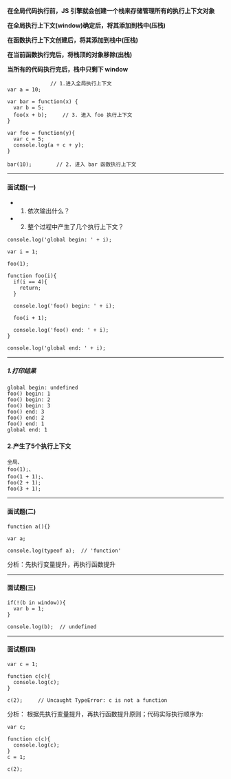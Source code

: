 **在全局代码执行前，JS 引擎就会创建一个栈来存储管理所有的执行上下文对象**

**在全局执行上下文(window)确定后，将其添加到栈中(压栈)**

**在函数执行上下文创建后，将其添加到栈中(压栈)**

**在当前函数执行完后，将栈顶的对象移除(出栈)**

**当所有的代码执行完后，栈中只剩下 window**

```
              // 1.进入全局执行上下文
var a = 10;

var bar = function(x) {
  var b = 5;
  foo(x + b);     // 3. 进入 foo 执行上下文
}

var foo = function(y){
  var c = 5;
  console.log(a + c + y);
}

bar(10);        // 2. 进入 bar 函数执行上下文
```

---

####  面试题(一)
+ 1. 依次输出什么？
+ 2. 整个过程中产生了几个执行上下文？

```
console.log('global begin: ' + i);

var i = 1;

foo(1);

function foo(i){
  if(i == 4){
    return;
  }

  console.log('foo() begin: ' + i);

  foo(i + 1);

  console.log('foo() end: ' + i);
}

console.log('global end: ' + i);
```

---

#####  1.打印结果

```
global begin: undefined
foo() begin: 1
foo() begin: 2
foo() begin: 3
foo() end: 3
foo() end: 2
foo() end: 1
global end: 1
```
####  2.产生了5个执行上下文

```
全局、 
foo(1);、
foo(1 + 1);、 
foo(2 + 1);
foo(3 + 1);
```

---

####  面试题(二)

```
function a(){}

var a;

console.log(typeof a);  // 'function'
```
分析：先执行变量提升，再执行函数提升

---

####  面试题(三)

```
if(!(b in window)){
  var b = 1;
}

console.log(b);  // undefined
```

---

####  面试题(四)

```
var c = 1;

function c(c){
  console.log(c);
}

c(2);     // Uncaught TypeError: c is not a function
```

分析：
根据先执行变量提升，再执行函数提升原则；代码实际执行顺序为:

```
var c;

function c(c){
  console.log(c);
}
c = 1;

c(2);
```